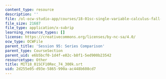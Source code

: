 ```yaml
---
content_type: resource
description: ''
file: /ol-ocw-studio-app/courses/18-01sc-single-variable-calculus-fall-2010/2d255e05d93e5865990aac448b608cd7_MIT18_01SCF10Rec_74_300k.vtt
file_size: 21687
file_type: application/x-subrip
learning_resource_types: []
license: https://creativecommons.org/licenses/by-nc-sa/4.0/
ocw_type: OCWFile
parent_title: 'Session 95: Series Comparison'
parent_type: CourseSection
parent_uid: e6b5bcf0-1d4f-e02c-b8f1-5ed900b23542
resourcetype: Other
title: MIT18_01SCF10Rec_74_300k.srt
uid: 2d255e05-d93e-5865-990a-ac448b608cd7
---
```

